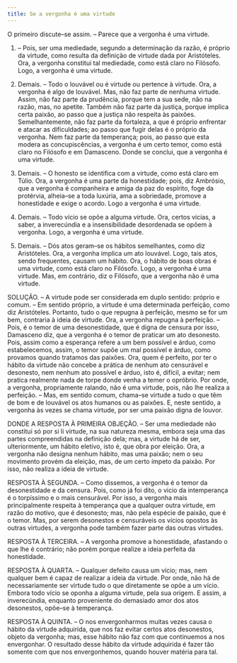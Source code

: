 ```yaml
---
title: Se a vergonha é uma virtude
---
```


O primeiro discute–se assim. – Parece que a vergonha é uma virtude.  

1. – Pois, ser uma mediedade, segundo a determinação da razão, é próprio da virtude, como resulta da definição de virtude dada por Aristóteles. Ora, a vergonha constitui tal mediedade, como está claro no Filósofo. Logo, a vergonha é uma virtude.  

2. Demais. – Todo o louvável ou é virtude ou pertence à virtude. Ora, a vergonha é algo de louvável. Mas, não faz parte de nenhuma virtude. Assim, não faz parte da prudência, porque tem a sua sede, não na razão, mas, no apetite. Também não faz parte da justiça, porque implica certa paixão, ao passo que a justiça não respeita às paixões. Semelhantemente, não faz parte da fortaleza, a que é próprio enfrentar e atacar as dificuldades; ao passo que fugir delas é o próprio da vergonha. Nem faz parte da temperança; pois, ao passo que esta modera as concupiscências, a vergonha é um certo temor, como está claro no Filósofo e em Damasceno. Donde se conclui, que a vergonha é uma virtude.  

3. Demais. – O honesto se identifica com a virtude, como está claro em Túlio. Ora, a vergonha é uma parte da honestidade; pois, diz Ambrósio, que a vergonha é companheira e amiga da paz do espírito, foge da protérvia, alheia–se a toda luxúria, ama a sobriedade, promove a honestidade e exige o acordo. Logo a vergonha é uma virtude.  

4. Demais. – Todo vício se opõe a alguma virtude. Ora, certos vicias, a saber, a inverecúndia e a insensibilidade desordenada se opõem à vergonha. Logo, a vergonha é uma virtude.  

5. Demais. – Dós atos geram–se os hábitos semelhantes, como diz Aristóteles. Ora, a vergonha implica um ato louvável. Logo, tais atos, sendo frequentes, causam um hábito. Ora, o hábito de boas obras é uma virtude, como está claro no Filósofo. Logo, a vergonha é uma virtude.  Mas, em contrário, diz o Filósofo, que a vergonha não é uma virtude.  

SOLUÇÃO. – A virtude pode ser considerada em duplo sentido: próprio e comum. – Em sentido próprio, a virtude é uma determinada perfeição, como diz Aristóteles. Portanto, tudo o que repugna à perfeição, mesmo se for um bem, contraria à ideia de virtude. Ora, a vergonha repugna à perfeição. – Pois, é o temor de uma desonestidade, que é digna de censura por isso, Damasceno diz, que a vergonha é o temor de praticar um ato desonesto. Pois, assim como a esperança refere a um bem possível e árduo, como estabelecemos, assim, o temor supõe um mal possível e árduo, como provamos quando tratamos das paixões. Ora, quem é perfeito, por ter o hábito da virtude não concebe a prática de nenhum ato censurável e desonesto, nem nenhum ato possível e árduo, isto é, difícil, a evitar; nem pratica realmente nada de torpe donde venha a temer o opróbrio. Por onde, a vergonha, propriamente ralando, não é uma virtude, pois, não lhe realiza a perfeição. – Mas, em sentido comum, chama–se virtude a tudo o que têm de bom e de louvável os atos humanos ou as paixões. E, neste sentido, a vergonha às vezes se chama virtude, por ser uma paixão digna de louvor. 

DONDE A RESPOSTA À PRIMEIRA OBJEÇÃO. – Ser uma mediedade não constitui só por si li virtude, na sua natureza mesma, embora seja uma das partes compreendidas na definição dela; mas, a virtude há de ser, ulteriormente, um hábito eletivo, isto é, que obra por eleição. Ora, a vergonha não designa nenhum hábito, mas uma paixão; nem o seu movimento provém da eleição, mas, de um certo ímpeto da paixão. Por isso, não realiza a ideia de virtude.  

RESPOSTA À SEGUNDA. – Como dissemos, a vergonha é o temor da desonestidade e da censura. Pois, como já foi dito, o vicio da intemperança é o torpíssimo e o mais censurável. Por isso, a vergonha mais principalmente respeita à temperança que a qualquer outra virtude, em razão do motivo, que é desonesto; mas, não pela espécie de paixão, que é o temor. Mas, por serem desonestos e censuráveis os vícios opostos às outras virtudes, a vergonha pode também fazer parte das outras virtudes.  

RESPOSTA À TERCEIRA. – A vergonha promove a honestidade, afastando o que lhe é contrário; não porém porque realize a ideia perfeita da honestidade.  

RESPOSTA À QUARTA. – Qualquer defeito causa um vício; mas, nem qualquer bem é capaz de realizar a ideia da virtude. Por onde, não há de necessariamente ser virtude tudo o que diretamente se opõe a um vício. Embora todo vício se oponha a alguma virtude, pela sua origem. E assim, a inverecúndia, enquanto proveniente do demasiado amor dos atos desonestos, opõe–se à temperança.  

RESPOSTA À QUINTA. – O nos envergonharmos muitas vezes causa o hábito da virtude adquirida, que nos faz evitar certos atos desonestos, objeto da vergonha; mas, esse hábito não faz com que continuemos a nos envergonhar. O resultado desse hábito da virtude adquirida é fazer tão somente com que nos envergonhemos, quando houver matéria para tal.